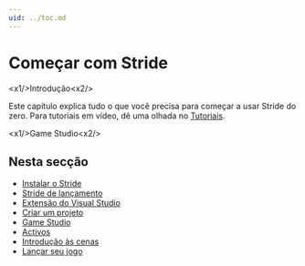 ```yaml
---
uid: ../toc.md
---
```

# Começar com Stride

<x1\/>Introdução<x2\/>

Este capítulo explica tudo o que você precisa para começar a usar Stride do zero. Para tutoriais em vídeo, dê uma olhada no [Tutoriais](https://doc.stride3d.net/latest/en/tutorials/index.html).

<x1\/>Game Studio<x2\/>

## Nesta secção

* [Instalar o Stride](install-stride.md)
* [Stride de lançamento](launch-Stride.md)
* [Extensão do Visual Studio](visual-studio-extension.md)
* [Criar um projeto](create-a-project.md)
* [Game Studio](../game-studio/index.md)
* [Activos](../game-studio/assets.md)
* [Introdução às cenas](../game-studio/scenes.md)
* [Lançar seu jogo](launch-a-game.md)
